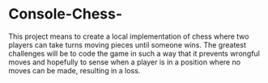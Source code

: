 # Console-Chess-
This project means to create a local implementation of chess where two players can take turns moving pieces until someone wins. The greatest challenges will be to code the game in such a way that it prevents wrongful moves and hopefully to sense when a player is in a position where no moves can be made, resulting in a loss.
